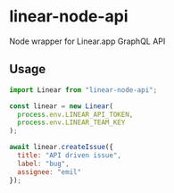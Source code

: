 # linear-node-api

Node wrapper for Linear.app GraphQL API

## Usage

```javascript
import Linear from "linear-node-api";

const linear = new Linear(
  process.env.LINEAR_API_TOKEN,
  process.env.LINEAR_TEAM_KEY
);

await linear.createIssue({
  title: "API driven issue",
  label: "bug",
  assignee: "emil"
});
```
